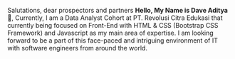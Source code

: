 Salutations, dear prospectors and partners
**Hello, My Name is Dave Aditya** 👋,
Currently, I am a Data Analyst Cohort at PT. Revolusi Citra Edukasi that currently being focused on Front-End with HTML & CSS (Bootstrap CSS Framework)
and Javascript as my main area of expertise.
I am looking forward to be a part of this face-paced and intriguing environment of IT with software engineers from around the world.




